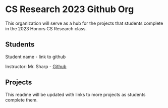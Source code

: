 # CS Research 2023 Github Org

This organization will serve as a hub for the projects that students complete in the 2023 Honors CS Research class.

## Students

Student name - link to github

Instructor: Mr. Sharp - [Github](https://github.com/bakerfugu)

## Projects

This readme will be updated with links to more projects as students complete them.
